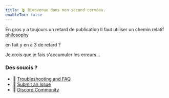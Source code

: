 ```yaml
---
title: 🪴 Bienvenue dans mon second cerveau.
enableToc: false
---
```


En gros y a toujours un retard de publication
Il faut utiliser un chemin relatif [philosophy](notes/philosophy.md)

en fait y en a 3 de retard ?

Je crois que je fais s'accumuler les erreurs...

### Des soucis ?
- 🚧 [Troubleshooting and FAQ](notes/troubleshooting.md)
- 🐛 [Submit an Issue](https://github.com/jackyzha0/quartz/issues)
- 👀 [Discord Community](https://discord.gg/cRFFHYye7t)
